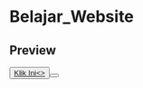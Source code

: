 # Belajar_Website

## Preview 
<button>
    <a href="https://htmlpreview.github.io/?https://github.com/Cipaxdragon/Setadi/blob/main/index.html">Klik Ini<>
  
<button>


